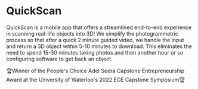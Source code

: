 # QuickScan

QuickScan is a mobile app that offers a streamlined end-to-end experience in scanning real-life objects into 3D! We simplify the photogrammetric process so that after a quick 2 minute guided video, we handle the input and return a 3D object within 5-10 minutes to download. This eliminates the need to spend 15-30 minutes taking photos and then another hour or so configuring software to get back an object.


🏆Winner of the People's Choice Adel Sedra Capstone Entrepreneurship Award at the University of Waterloo's 2022 ECE Capstone Symposium🏆
